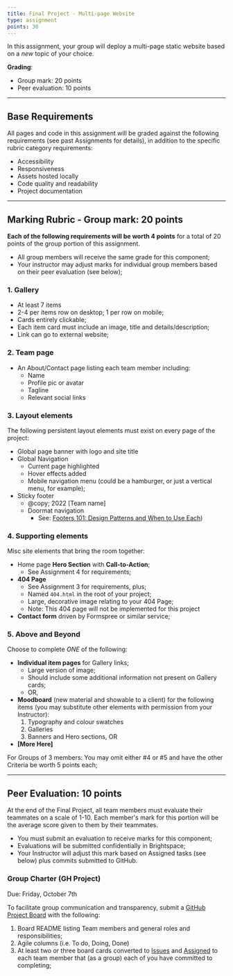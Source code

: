 ```yaml
---
title: Final Project - Multi-page Website
type: assignment
points: 30
---
```

In this assignment, your group will deploy a multi-page static website based on a _new_ topic of your choice.

**Grading**:
- Group mark: 20 points
- Peer evaluation: 10 points

---

## Base Requirements
All pages and code in this assignment will be graded against the following requirements (see past Assignments for details), in addition to the specific rubric category requirements: 
- Accessibility
- Responsiveness
- Assets hosted locally
- Code quality and readability
- Project documentation

---

## Marking Rubric - Group mark: 20 points
**Each of the following requirements will be worth 4 points** for a total of 20 points of the group portion of this assignment.
- All group members will receive the same grade for this component;
- Your instructor may adjust marks for individual group members based on their peer evaluation (see below);

### 1. Gallery
- At least 7 items
- 2-4 per items row on desktop; 1 per row on mobile;
- Cards entirely clickable;
- Each item card must include an image, title and details/description;
- Link can go to external website;

### 2. Team page
- An About/Contact page listing each team member including:
    - Name
    - Profile pic or avatar
    - Tagline
    - Relevant social links

### 3. Layout elements
The following persistent layout elements must exist on every page of the project: 
- Global page banner with logo and site title
- Global Navigation
    - Current page highlighted
    - Hover effects added
    - Mobile navigation menu (could be a hamburger, or just a vertical menu, for example);
- Sticky footer
    - @copy; 2022 [Team name]
    - Doormat navigation 
        - See: [Footers 101: Design Patterns and When to Use Each](https://www.nngroup.com/articles/footers/))

### 4. Supporting elements
Misc site elements that bring the room together:
- Home page **Hero Section** with **Call-to-Action**;
    - See Assignment 4 for requirements;
- **404 Page**
    - See Assignment 3 for requirements, plus;
    - Named `404.html` in the root of your project;
    - Large, decorative image relating to your 404 Page;
    - Note: This 404 page will not be implemented for this project
- **Contact form** driven by Formspree or similar service;

### 5. Above and Beyond
Choose to complete _ONE_ of the following:
- **Individual item pages** for Gallery links;
    - Large version of image;
    - Should include some additional information not present on Gallery cards;
    - OR,
- **Moodboard** (new material and showable to a client) for the following items (you may substitute other elements with permission from your Instructor):
    1. Typography and colour swatches
    2. Galleries
    3. Banners and Hero sections, OR
- **[More Here]**

For Groups of 3 members: You may omit either #4 or #5 and have the other Criteria be worth 5 points each;

---

## Peer Evaluation: 10 points
At the end of the Final Project, all team members must evaluate their teammates on a scale of 1-10. Each member's mark for this portion will be the average score given to them by their teammates.
- You must submit an evaluation to receive marks for this component;
- Evaluations will be submitted confidentially in Brightspace;
- Your Instructor will adjust this mark based on Assigned tasks (see below) plus commits submitted to GitHub.

### Group Charter (GH Project)
Due: Friday, October 7th

To facilitate group communication and transparency, submit a [GitHub Project Board](https://github.com/features/issues) with the following:
1. Board README listing Team members and general roles and responsibilities;
2. Agile columns (i.e. To do, Doing, Done)
3. At least two or three board cards converted to [Issues](https://docs.github.com/en/issues/tracking-your-work-with-issues/about-issues) and [Assigned](https://docs.github.com/en/issues/tracking-your-work-with-issues/assigning-issues-and-pull-requests-to-other-github-users) to each team member that (as a group) each of you have committed to completing;